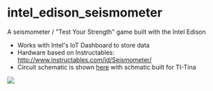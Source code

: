 # intel_edison_seismometer
A seismometer / "Test Your Strength" game built with the Intel Edison

* Works with Intel's IoT Dashboard to store data
* Hardware based on Instructables: http://www.instructables.com/id/Seismometer/
* Circuit schematic is shown <a href="https://github.com/Fleker/intel_edison_seismometer/blob/master/SEISMOMETER.JPG">here</a> with schmatic built for TI-Tina

<img src="https://github.com/Fleker/intel_edison_seismometer/blob/master/SEISMOMETER.JPG" />
